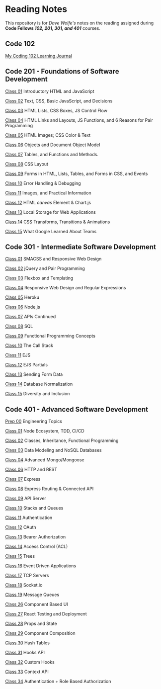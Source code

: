 # Reading Notes
This repository is for *Dave Wolfe's* notes on the reading assigned during **Code Fellows _102, 201, 301, and 401_** courses.

## Code 102

[My Coding 102 Learning Journal]((https://d-d-wolfe.github.io/learning-journal/))

## Code 201 - Foundations of Software Development

[Class 01](https://d-d-wolfe.github.io/reading-notes/class-01) Introductory HTML and JavaScript

[Class 02](https://d-d-wolfe.github.io/reading-notes/class-02) Text, CSS, Basic JavaScript, and Decisions

[Class 03](https://d-d-wolfe.github.io/reading-notes/class-03) HTML Lists, CSS Boxes, JS Control Flow

[Class 04](https://d-d-wolfe.github.io/reading-notes/class-04) HTML Links and Layouts, JS Functions, and 6 Reasons for Pair Programming

[Class 05](https://d-d-wolfe.github.io/reading-notes/class-05) HTML Images; CSS Color & Text

[Class 06](https://d-d-wolfe.github.io/reading-notes/class-06) Objects and Document Object Model

[Class 07](https://d-d-wolfe.github.io/reading-notes/class-07) Tables, and Functions and Methods.

[Class 08](https://d-d-wolfe.github.io/reading-notes/class-08) CSS Layout

[Class 09](https://d-d-wolfe.github.io/reading-notes/class-09) Forms in HTML, Lists, Tables, and Forms in CSS, and Events

[Class 10](https://d-d-wolfe.github.io/reading-notes/class-10) Error Handling & Debugging

[Class 11](https://d-d-wolfe.github.io/reading-notes/class-11) Images, and Practical Information

[Class 12](https://d-d-wolfe.github.io/reading-notes/class-12) HTML *canvas* Element & Chart.js

[Class 13](https://d-d-wolfe.github.io/reading-notes/class-13) Local Storage for Web Applications

[Class 14](https://d-d-wolfe.github.io/reading-notes/class-14) CSS Transforms, Transitions & Animations

[Class 15](https://d-d-wolfe.github.io/reading-notes/class-15) What Google Learned About Teams

## Code 301 - Intermediate Software Development

[Class 01](https://d-d-wolfe.github.io/reading-notes/301-01) SMACSS and Responsive Web Design

[Class 02](https://d-d-wolfe.github.io/reading-notes/301-02) jQuery and Pair Programming

[Class 03](https://d-d-wolfe.github.io/reading-notes/301-03) Flexbox and Templating

[Class 04](https://d-d-wolfe.github.io/reading-notes/301-04) Responsive Web Design and Regular Expressions

[Class 05](https://d-d-wolfe.github.io/reading-notes/301-05) Heroku

[Class 06](https://d-d-wolfe.github.io/reading-notes/301-06) Node.js

[Class 07](https://d-d-wolfe.github.io/reading-notes/301-07) APIs Continued

[Class 08](https://d-d-wolfe.github.io/reading-notes/301-08) SQL

[Class 09](https://d-d-wolfe.github.io/reading-notes/301-09) Functional Programming Concepts

[Class 10](https://d-d-wolfe.github.io/reading-notes/301-10) The Call Stack

[Class 11](https://d-d-wolfe.github.io/reading-notes/301-11) EJS

[Class 12](https://d-d-wolfe.github.io/reading-notes/301-12) EJS Partials

[Class 13](https://d-d-wolfe.github.io/reading-notes/301-13) Sending Form Data

[Class 14](https://d-d-wolfe.github.io/reading-notes/301-14) Database Normalization

[Class 15](https://d-d-wolfe.github.io/reading-notes/301-15) Diversity and Inclusion

## Code 401 - Advanced Software Development

[Prep 00](https://d-d-wolfe.github.io/reading-notes/401-00) Engineering Topics

[Class 01](https://d-d-wolfe.github.io/reading-notes/401-01) Node Ecosystem, TDD, CI/CD

[Class 02](https://d-d-wolfe.github.io/reading-notes/401-02) Classes, Inheritance, Functional Programming

[Class 03](https://d-d-wolfe.github.io/reading-notes/401-03) Data Modeling and NoSQL Databases

[Class 04](https://d-d-wolfe.github.io/reading-notes/401-04) Advanced Mongo/Mongoose

[Class 06](https://d-d-wolfe.github.io/reading-notes/401-06) HTTP and REST

[Class 07](https://d-d-wolfe.github.io/reading-notes/401-07) Express

[Class 08](https://d-d-wolfe.github.io/reading-notes/401-08) Express Routing & Connected API

[Class 09](https://d-d-wolfe.github.io/reading-notes/401-09) API Server

[Class 10](https://d-d-wolfe.github.io/reading-notes/401-10) Stacks and Queues

[Class 11](https://d-d-wolfe.github.io/reading-notes/401-11) Authentication

[Class 12](https://d-d-wolfe.github.io/reading-notes/401-12) OAuth

[Class 13](https://d-d-wolfe.github.io/reading-notes/401-13) Bearer Authorization

[Class 14](https://d-d-wolfe.github.io/reading-notes/401-14) Access Control (ACL)

[Class 15](https://d-d-wolfe.github.io/reading-notes/401-15) Trees

[Class 16](https://d-d-wolfe.github.io/reading-notes/401-16) Event Driven Applications

[Class 17](https://d-d-wolfe.github.io/reading-notes/401-17) TCP Servers

[Class 18](https://d-d-wolfe.github.io/reading-notes/401-18) Socket.io

[Class 19](https://d-d-wolfe.github.io/reading-notes/401-19) Message Queues

[Class 26](https://d-d-wolfe.github.io/reading-notes/401-26) Component Based UI

[Class 27](https://d-d-wolfe.github.io/reading-notes/401-27) React Testing and Deployment

[Class 28](https://d-d-wolfe.github.io/reading-notes/401-28) Props and State

[Class 29](https://d-d-wolfe.github.io/reading-notes/401-29) Component Composition

[Class 30](https://d-d-wolfe.github.io/reading-notes/401-30) Hash Tables

[Class 31](https://d-d-wolfe.github.io/reading-notes/401-31) Hooks API

[Class 32](https://d-d-wolfe.github.io/reading-notes/401-32) Custom Hooks

[Class 33](https://d-d-wolfe.github.io/reading-notes/401-33) Context API

[Class 34](https://d-d-wolfe.github.io/reading-notes/401-34) Authentication + Role Based Authorization
